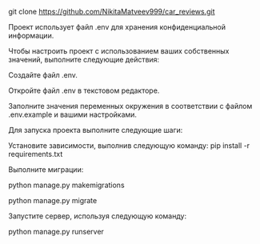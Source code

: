 git clone https://github.com/NikitaMatveev999/car_reviews.git

Проект использует файл .env для хранения конфиденциальной информации.

Чтобы настроить проект с использованием ваших собственных значений, выполните следующие действия:

Создайте файл .env.

Откройте файл .env в текстовом редакторе.

Заполните значения переменных окружения в соответствии с файлом .env.example и вашими настройками.

Для запуска проекта выполните следующие шаги:

Установите зависимости, выполнив следующую команду:
pip install -r requirements.txt

Выполните миграции:

python manage.py makemigrations

python manage.py migrate

Запустите сервер, используя следующую команду:

python manage.py runserver
